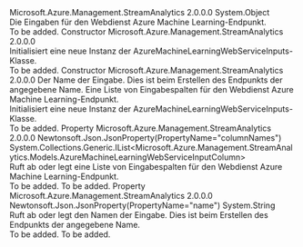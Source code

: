 <Type Name="AzureMachineLearningWebServiceInputs" FullName="Microsoft.Azure.Management.StreamAnalytics.Models.AzureMachineLearningWebServiceInputs">
  <TypeSignature Language="C#" Value="public class AzureMachineLearningWebServiceInputs" />
  <TypeSignature Language="ILAsm" Value=".class public auto ansi beforefieldinit AzureMachineLearningWebServiceInputs extends System.Object" />
  <TypeSignature Language="DocId" Value="T:Microsoft.Azure.Management.StreamAnalytics.Models.AzureMachineLearningWebServiceInputs" />
  <TypeSignature Language="VB.NET" Value="Public Class AzureMachineLearningWebServiceInputs" />
  <TypeSignature Language="F#" Value="type AzureMachineLearningWebServiceInputs = class" />
  <AssemblyInfo>
    <AssemblyName>Microsoft.Azure.Management.StreamAnalytics</AssemblyName>
    <AssemblyVersion>2.0.0.0</AssemblyVersion>
  </AssemblyInfo>
  <Base>
    <BaseTypeName>System.Object</BaseTypeName>
  </Base>
  <Interfaces />
  <Docs>
    <summary>
            Die Eingaben für den Webdienst Azure Machine Learning-Endpunkt.
            </summary>
    <remarks>To be added.</remarks>
  </Docs>
  <Members>
    <Member MemberName=".ctor">
      <MemberSignature Language="C#" Value="public AzureMachineLearningWebServiceInputs ();" />
      <MemberSignature Language="ILAsm" Value=".method public hidebysig specialname rtspecialname instance void .ctor() cil managed" />
      <MemberSignature Language="DocId" Value="M:Microsoft.Azure.Management.StreamAnalytics.Models.AzureMachineLearningWebServiceInputs.#ctor" />
      <MemberSignature Language="VB.NET" Value="Public Sub New ()" />
      <MemberType>Constructor</MemberType>
      <AssemblyInfo>
        <AssemblyName>Microsoft.Azure.Management.StreamAnalytics</AssemblyName>
        <AssemblyVersion>2.0.0.0</AssemblyVersion>
      </AssemblyInfo>
      <Parameters />
      <Docs>
        <summary>
            Initialisiert eine neue Instanz der AzureMachineLearningWebServiceInputs-Klasse.
            </summary>
        <remarks>To be added.</remarks>
      </Docs>
    </Member>
    <Member MemberName=".ctor">
      <MemberSignature Language="C#" Value="public AzureMachineLearningWebServiceInputs (string name = null, System.Collections.Generic.IList&lt;Microsoft.Azure.Management.StreamAnalytics.Models.AzureMachineLearningWebServiceInputColumn&gt; columnNames = null);" />
      <MemberSignature Language="ILAsm" Value=".method public hidebysig specialname rtspecialname instance void .ctor(string name, class System.Collections.Generic.IList`1&lt;class Microsoft.Azure.Management.StreamAnalytics.Models.AzureMachineLearningWebServiceInputColumn&gt; columnNames) cil managed" />
      <MemberSignature Language="DocId" Value="M:Microsoft.Azure.Management.StreamAnalytics.Models.AzureMachineLearningWebServiceInputs.#ctor(System.String,System.Collections.Generic.IList{Microsoft.Azure.Management.StreamAnalytics.Models.AzureMachineLearningWebServiceInputColumn})" />
      <MemberSignature Language="VB.NET" Value="Public Sub New (Optional name As String = null, Optional columnNames As IList(Of AzureMachineLearningWebServiceInputColumn) = null)" />
      <MemberSignature Language="F#" Value="new Microsoft.Azure.Management.StreamAnalytics.Models.AzureMachineLearningWebServiceInputs : string * System.Collections.Generic.IList&lt;Microsoft.Azure.Management.StreamAnalytics.Models.AzureMachineLearningWebServiceInputColumn&gt; -&gt; Microsoft.Azure.Management.StreamAnalytics.Models.AzureMachineLearningWebServiceInputs" Usage="new Microsoft.Azure.Management.StreamAnalytics.Models.AzureMachineLearningWebServiceInputs (name, columnNames)" />
      <MemberType>Constructor</MemberType>
      <AssemblyInfo>
        <AssemblyName>Microsoft.Azure.Management.StreamAnalytics</AssemblyName>
        <AssemblyVersion>2.0.0.0</AssemblyVersion>
      </AssemblyInfo>
      <Parameters>
        <Parameter Name="name" Type="System.String" />
        <Parameter Name="columnNames" Type="System.Collections.Generic.IList&lt;Microsoft.Azure.Management.StreamAnalytics.Models.AzureMachineLearningWebServiceInputColumn&gt;" />
      </Parameters>
      <Docs>
        <param name="name">Der Name der Eingabe. Dies ist beim Erstellen des Endpunkts der angegebene Name.</param>
        <param name="columnNames">Eine Liste von Eingabespalten für den Webdienst Azure Machine Learning-Endpunkt.</param>
        <summary>
            Initialisiert eine neue Instanz der AzureMachineLearningWebServiceInputs-Klasse.
            </summary>
        <remarks>To be added.</remarks>
      </Docs>
    </Member>
    <Member MemberName="ColumnNames">
      <MemberSignature Language="C#" Value="public System.Collections.Generic.IList&lt;Microsoft.Azure.Management.StreamAnalytics.Models.AzureMachineLearningWebServiceInputColumn&gt; ColumnNames { get; set; }" />
      <MemberSignature Language="ILAsm" Value=".property instance class System.Collections.Generic.IList`1&lt;class Microsoft.Azure.Management.StreamAnalytics.Models.AzureMachineLearningWebServiceInputColumn&gt; ColumnNames" />
      <MemberSignature Language="DocId" Value="P:Microsoft.Azure.Management.StreamAnalytics.Models.AzureMachineLearningWebServiceInputs.ColumnNames" />
      <MemberSignature Language="VB.NET" Value="Public Property ColumnNames As IList(Of AzureMachineLearningWebServiceInputColumn)" />
      <MemberSignature Language="F#" Value="member this.ColumnNames : System.Collections.Generic.IList&lt;Microsoft.Azure.Management.StreamAnalytics.Models.AzureMachineLearningWebServiceInputColumn&gt; with get, set" Usage="Microsoft.Azure.Management.StreamAnalytics.Models.AzureMachineLearningWebServiceInputs.ColumnNames" />
      <MemberType>Property</MemberType>
      <AssemblyInfo>
        <AssemblyName>Microsoft.Azure.Management.StreamAnalytics</AssemblyName>
        <AssemblyVersion>2.0.0.0</AssemblyVersion>
      </AssemblyInfo>
      <Attributes>
        <Attribute>
          <AttributeName>Newtonsoft.Json.JsonProperty(PropertyName="columnNames")</AttributeName>
        </Attribute>
      </Attributes>
      <ReturnValue>
        <ReturnType>System.Collections.Generic.IList&lt;Microsoft.Azure.Management.StreamAnalytics.Models.AzureMachineLearningWebServiceInputColumn&gt;</ReturnType>
      </ReturnValue>
      <Docs>
        <summary>
            Ruft ab oder legt eine Liste von Eingabespalten für den Webdienst Azure Machine Learning-Endpunkt.
            </summary>
        <value>To be added.</value>
        <remarks>To be added.</remarks>
      </Docs>
    </Member>
    <Member MemberName="Name">
      <MemberSignature Language="C#" Value="public string Name { get; set; }" />
      <MemberSignature Language="ILAsm" Value=".property instance string Name" />
      <MemberSignature Language="DocId" Value="P:Microsoft.Azure.Management.StreamAnalytics.Models.AzureMachineLearningWebServiceInputs.Name" />
      <MemberSignature Language="VB.NET" Value="Public Property Name As String" />
      <MemberSignature Language="F#" Value="member this.Name : string with get, set" Usage="Microsoft.Azure.Management.StreamAnalytics.Models.AzureMachineLearningWebServiceInputs.Name" />
      <MemberType>Property</MemberType>
      <AssemblyInfo>
        <AssemblyName>Microsoft.Azure.Management.StreamAnalytics</AssemblyName>
        <AssemblyVersion>2.0.0.0</AssemblyVersion>
      </AssemblyInfo>
      <Attributes>
        <Attribute>
          <AttributeName>Newtonsoft.Json.JsonProperty(PropertyName="name")</AttributeName>
        </Attribute>
      </Attributes>
      <ReturnValue>
        <ReturnType>System.String</ReturnType>
      </ReturnValue>
      <Docs>
        <summary>
            Ruft ab oder legt den Namen der Eingabe. Dies ist beim Erstellen des Endpunkts der angegebene Name.
            </summary>
        <value>To be added.</value>
        <remarks>To be added.</remarks>
      </Docs>
    </Member>
  </Members>
</Type>